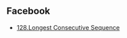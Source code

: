 ## Facebook

- [128.Longest Consecutive Sequence](./Facebook/128.longest-consecutive-sequence.java)
